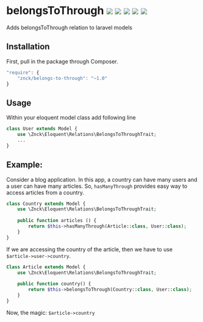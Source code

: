 # belongsToThrough [![](https://img.shields.io/travis/znck/belongs-to-through.svg)](https://travis-ci.org/znck/belongs-to-through) [![](https://img.shields.io/packagist/v/znck/belongs-to-through.svg)](https://packagist.org/packages/znck/belongs-to-through) [![](https://img.shields.io/packagist/dt/znck/belongs-to-through.svg)](https://packagist.org/packages/znck/belongs-to-through)  [![](https://img.shields.io/packagist/l/znck/belongs-to-through.svg)](http://znck.mit-license.org) [![](https://www.codacy.com/project/badge/005c3669e57442a198f3a4ffe5e5c9e2)](https://www.codacy.com/app/znck/belongs-to-through)

Adds belongsToThrough relation to laravel models

## Installation

First, pull in the package through Composer.

```js
"require": {
    "znck/belongs-to-through": "~1.0"
}
```

## Usage

Within your eloquent model class add following line

```php
class User extends Model {
    use \Znck\Eloquent\Relations\BelongsToThroughTrait;
    ...
}
```

## Example: 
Consider a blog application. In this app, a country can have many users and a user can have many articles. So, `hasManyThrough` provides easy way to access articles from a country.

```php 
class Country extends Model {
    use \Znck\Eloquent\Relations\BelongsToThroughTrait;
    
    public function articles () {
        return $this->hasManyThrough(Article::class, User::class);
    }
}
```

If we are accessing the country of the article, then we have to use `$article->user->country`.

```php
Class Article extends Model {
    use \Znck\Eloquent\Relations\BelongsToThroughTrait;
    
    public function country() {
        return $this->belongsToThrough(Country::class, User::class);
    }
}
```

Now, the magic: `$article->country`

